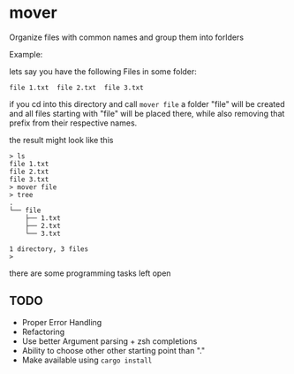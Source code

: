 # mover

Organize files with common names and group them into forlders



Example:

lets say you have the following Files in some folder:

```
file 1.txt  file 2.txt  file 3.txt
```

if you cd into this directory and call `mover file` a folder "file" will be created and all files starting with "file" will be placed there, while also removing that prefix from their respective names.

the result might look like this

```
> ls 
file 1.txt     
file 2.txt 
file 3.txt
> mover file
> tree
.
└── file
    ├── 1.txt
    ├── 2.txt
    └── 3.txt

1 directory, 3 files
>
```
    

there are some programming tasks left open

## TODO
- Proper Error Handling
- Refactoring
- Use better Argument parsing + zsh completions
- Ability to choose other other starting point than "."
- Make available using `cargo install`
